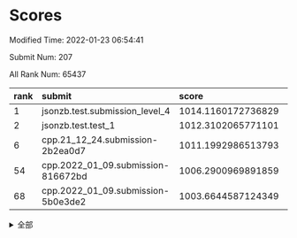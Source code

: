 # Scores

Modified Time: 2022-01-23 06:54:41

Submit Num: 207

All Rank Num: 65437

| rank |               submit               |       score        |       sigma        | pk_num |
| :--- | :--------------------------------- | :----------------- | :----------------- | :----- |
| 1    | jsonzb.test.submission_level_4     | 1014.1160172736829 | 0.8135649616070458 | 1266   |
| 2    | jsonzb.test.test_1                 | 1012.3102065771101 | 0.7968271234675773 | 1268   |
| 6    | cpp.21_12_24.submission-2b2ea0d7   | 1011.1992986513793 | 0.7872988421362414 | 1262   |
| 54   | cpp.2022_01_09.submission-816672bd | 1006.2900969891859 | 0.7381210438043229 | 1266   |
| 68   | cpp.2022_01_09.submission-5b0e3de2 | 1003.6644587124349 | 0.7099877848465954 | 1263   |


<details>
<summary>全部</summary>

| rank |                 submit                 |       score        |       sigma        | pk_num |
| :--- | :------------------------------------- | :----------------- | :----------------- | :----- |
| 1    | jsonzb.test.submission_level_4         | 1014.1160172736829 | 0.8135649616070458 | 1266   |
| 2    | jsonzb.test.test_1                     | 1012.3102065771101 | 0.7968271234675773 | 1268   |
| 3    | gobigger.level_3.submission_level_3_35 | 1011.9718405894058 | 0.7987562913091039 | 1262   |
| 4    | gobigger.level_3.submission_level_3_4  | 1011.6056173124293 | 0.776728767279063  | 1265   |
| 5    | gobigger.level_3.submission_level_3_15 | 1011.315746362136  | 0.7810857141967075 | 1266   |
| 6    | cpp.21_12_24.submission-2b2ea0d7       | 1011.1992986513793 | 0.7872988421362414 | 1262   |
| 7    | gobigger.level_3.submission_level_3_40 | 1011.1660983765755 | 0.7990142386012322 | 1264   |
| 8    | gobigger.level_3.submission_level_3_34 | 1011.0163790638205 | 0.7950804417080987 | 1260   |
| 9    | gobigger.level_3.submission_level_3_32 | 1011.0128143001142 | 0.7749367028116406 | 1264   |
| 10   | gobigger.level_3.submission_level_3_26 | 1010.9403663544566 | 0.7516513510234023 | 1262   |
| 11   | gobigger.level_3.submission_level_3_43 | 1010.904424099961  | 0.7675697987338204 | 1263   |
| 12   | gobigger.level_3.submission_level_3_25 | 1010.8797877262766 | 0.7679879956511881 | 1260   |
| 13   | gobigger.level_3.submission_level_3_23 | 1010.7160377213609 | 0.7617295947626072 | 1267   |
| 14   | gobigger.level_3.submission_level_3_49 | 1010.5787431033791 | 0.7768236910789356 | 1267   |
| 15   | gobigger.level_3.submission_level_3_46 | 1010.4167144531644 | 0.7541981031369809 | 1263   |
| 16   | gobigger.level_3.submission_level_3_21 | 1010.4078809283167 | 0.7618634800603356 | 1268   |
| 17   | gobigger.level_3.submission_level_3_22 | 1010.3660081495298 | 0.7469677725970425 | 1266   |
| 18   | gobigger.level_3.submission_level_3_9  | 1010.2872508090991 | 0.7505696947074961 | 1269   |
| 19   | gobigger.level_3.submission_level_3_10 | 1010.2659680454432 | 0.7519134400138862 | 1265   |
| 20   | gobigger.level_3.submission_level_3_37 | 1010.2630882299622 | 0.768232109304793  | 1266   |
| 21   | gobigger.level_3.submission_level_3_45 | 1010.2375287286395 | 0.7839418521894033 | 1269   |
| 22   | gobigger.level_3.submission_level_3_38 | 1010.2122793372896 | 0.7654368887628633 | 1261   |
| 23   | gobigger.level_3.submission_level_3_11 | 1010.0953818368433 | 0.7561802819301795 | 1264   |
| 24   | gobigger.level_3.submission_level_3_14 | 1010.0918255394506 | 0.7638815063302976 | 1261   |
| 25   | gobigger.level_3.submission_level_3_36 | 1010.0657479411585 | 0.7884915415280656 | 1265   |
| 26   | gobigger.level_3.submission_level_3_5  | 1009.9983114377493 | 0.7751066710374344 | 1265   |
| 27   | gobigger.level_3.submission_level_3_2  | 1009.9750686299765 | 0.7458303825343543 | 1265   |
| 28   | gobigger.level_3.submission_level_3_33 | 1009.9657476341026 | 0.7792069664762834 | 1259   |
| 29   | gobigger.level_3.submission_level_3_29 | 1009.9358604443489 | 0.7548703550173091 | 1261   |
| 30   | gobigger.level_3.submission_level_3_41 | 1009.9150761344747 | 0.7410574805050617 | 1261   |
| 31   | gobigger.level_3.submission_level_3_48 | 1009.8012851970213 | 0.7510696685002072 | 1261   |
| 32   | gobigger.level_3.submission_level_3_12 | 1009.7376228884214 | 0.755292599186747  | 1267   |
| 33   | gobigger.level_3.submission_level_3_18 | 1009.6899149716683 | 0.7818565969546408 | 1263   |
| 34   | gobigger.level_3.submission_level_3_13 | 1009.4950802190855 | 0.7618975076767478 | 1266   |
| 35   | gobigger.level_3.submission_level_3_19 | 1009.4930382880686 | 0.7596467220831964 | 1261   |
| 36   | gobigger.level_3.submission_level_3_28 | 1009.492131181954  | 0.7469105582245538 | 1265   |
| 37   | gobigger.level_3.submission_level_3_8  | 1009.478186345455  | 0.7576188207833526 | 1260   |
| 38   | gobigger.level_3.submission_level_3_17 | 1009.4140771012791 | 0.7472001795793322 | 1264   |
| 39   | gobigger.level_3.submission_level_3_44 | 1009.3991191295771 | 0.7394681387038784 | 1262   |
| 40   | gobigger.level_3.submission_level_3_39 | 1009.385090012733  | 0.753324664342756  | 1267   |
| 41   | gobigger.level_3.submission_level_3_42 | 1009.3690844277896 | 0.7561112980625514 | 1265   |
| 42   | gobigger.level_3.submission_level_3_0  | 1009.3464568643146 | 0.766932287021926  | 1258   |
| 43   | gobigger.level_3.submission_level_3_30 | 1009.3174081931105 | 0.7540088577103797 | 1268   |
| 44   | gobigger.level_3.submission_level_3_31 | 1009.279576762375  | 0.7406366314738135 | 1259   |
| 45   | gobigger.level_3.submission_level_3_27 | 1009.2621324781276 | 0.742766651053685  | 1262   |
| 46   | gobigger.level_3.submission_level_3_47 | 1009.1953668503439 | 0.7492285827267092 | 1262   |
| 47   | gobigger.level_3.submission_level_3_6  | 1009.1858840517934 | 0.7708019787898059 | 1263   |
| 48   | gobigger.level_3.submission_level_3_3  | 1008.9740565528124 | 0.7503494613810223 | 1267   |
| 49   | gobigger.level_3.submission_level_3_24 | 1008.9233061009669 | 0.7533686283843186 | 1265   |
| 50   | gobigger.level_3.submission_level_3_1  | 1008.8858061304643 | 0.7454225036515464 | 1264   |
| 51   | gobigger.level_3.submission_level_3_16 | 1008.6718383906907 | 0.7733746929272178 | 1267   |
| 52   | gobigger.level_3.submission_level_3_7  | 1008.6162983136179 | 0.7237463462860092 | 1262   |
| 53   | gobigger.level_3.submission_level_3_20 | 1008.5532894851252 | 0.7521208694330781 | 1263   |
| 54   | cpp.2022_01_09.submission-816672bd     | 1006.2900969891859 | 0.7381210438043229 | 1266   |
| 55   | gobigger.level_1.submission_level_1_3  | 1005.421472971087  | 0.7321533695821649 | 1262   |
| 56   | gobigger.level_1.submission_level_1_23 | 1004.5618857606536 | 0.7200044644781229 | 1269   |
| 57   | gobigger.level_1.submission_level_1_28 | 1004.2269359186865 | 0.7166906902157202 | 1268   |
| 58   | gobigger.level_1.submission_level_1_32 | 1004.1919171012686 | 0.706881587045718  | 1268   |
| 59   | gobigger.level_1.submission_level_1_12 | 1004.1447187930636 | 0.7112655802457372 | 1267   |
| 60   | gobigger.level_1.submission_level_1_39 | 1004.116201017775  | 0.7399625256358039 | 1265   |
| 61   | gobigger.level_1.submission_level_1_21 | 1004.0992708928759 | 0.7057316781925734 | 1266   |
| 62   | gobigger.level_1.submission_level_1_11 | 1004.0272656402154 | 0.7243065602791218 | 1261   |
| 63   | gobigger.level_1.submission_level_1_43 | 1003.919513180636  | 0.7172857785301431 | 1261   |
| 64   | gobigger.level_1.submission_level_1_46 | 1003.8898279394429 | 0.7192937462913075 | 1269   |
| 65   | gobigger.level_1.submission_level_1_20 | 1003.8758168652748 | 0.7070163658172827 | 1265   |
| 66   | gobigger.level_1.submission_level_1_9  | 1003.8153057802997 | 0.7167266204590723 | 1265   |
| 67   | gobigger.level_1.submission_level_1_13 | 1003.7065605420253 | 0.7112984055424968 | 1267   |
| 68   | cpp.2022_01_09.submission-5b0e3de2     | 1003.6644587124349 | 0.7099877848465954 | 1263   |
| 69   | gobigger.level_1.submission_level_1_24 | 1003.630099662334  | 0.708279769586003  | 1268   |
| 70   | gobigger.level_1.submission_level_1_15 | 1003.6150331073013 | 0.7024378680119434 | 1267   |
| 71   | gobigger.level_1.submission_level_1_31 | 1003.5819132495094 | 0.7213913921827815 | 1264   |
| 72   | gobigger.level_1.submission_level_1_5  | 1003.5271057144266 | 0.7232830430012606 | 1266   |
| 73   | gobigger.level_1.submission_level_1_7  | 1003.495862005768  | 0.7046392553619188 | 1258   |
| 74   | gobigger.level_1.submission_level_1_45 | 1003.4911568880433 | 0.7236472734645696 | 1264   |
| 75   | gobigger.level_1.submission_level_1_33 | 1003.4886293324978 | 0.7206689353295371 | 1264   |
| 76   | gobigger.level_1.submission_level_1_19 | 1003.3857567980283 | 0.7155106863619516 | 1263   |
| 77   | gobigger.level_1.submission_level_1_48 | 1003.38084104159   | 0.7175945882749923 | 1272   |
| 78   | gobigger.level_1.submission_level_1_35 | 1003.3583390666113 | 0.7202020689117621 | 1263   |
| 79   | gobigger.level_1.submission_level_1_38 | 1003.2916057713012 | 0.7097914734413855 | 1266   |
| 80   | gobigger.level_1.submission_level_1_29 | 1003.2679734860155 | 0.7099235802157999 | 1264   |
| 81   | gobigger.level_1.submission_level_1_26 | 1003.2589890266385 | 0.716977188535174  | 1265   |
| 82   | gobigger.level_1.submission_level_1_47 | 1003.1709274421146 | 0.7124643265641591 | 1264   |
| 83   | gobigger.level_1.submission_level_1_4  | 1003.1394141047441 | 0.7229156547543385 | 1263   |
| 84   | gobigger.level_1.submission_level_1_30 | 1003.1327165742567 | 0.7145198698681952 | 1264   |
| 85   | gobigger.level_1.submission_level_1_16 | 1003.0947968452358 | 0.7173798538146152 | 1268   |
| 86   | gobigger.level_1.submission_level_1_37 | 1003.0682357314612 | 0.7156831928718757 | 1263   |
| 87   | gobigger.level_1.submission_level_1_10 | 1003.0313723646012 | 0.7226072695169691 | 1266   |
| 88   | gobigger.level_1.submission_level_1_36 | 1002.9832182061101 | 0.7122393473262255 | 1263   |
| 89   | gobigger.level_1.submission_level_1_42 | 1002.9349441678788 | 0.7128267164285519 | 1268   |
| 90   | gobigger.level_1.submission_level_1_6  | 1002.9314751034937 | 0.7125884075665617 | 1265   |
| 91   | gobigger.level_1.submission_level_1_34 | 1002.908554663789  | 0.7164065257188607 | 1266   |
| 92   | gobigger.level_1.submission_level_1_40 | 1002.8381366621871 | 0.7109536436363447 | 1265   |
| 93   | gobigger.level_1.submission_level_1_17 | 1002.8269635301538 | 0.7186764005227753 | 1264   |
| 94   | gobigger.level_1.submission_level_1_14 | 1002.7321288584839 | 0.7183404307068242 | 1262   |
| 95   | gobigger.level_1.submission_level_1_25 | 1002.6977322065699 | 0.7114514607554852 | 1271   |
| 96   | gobigger.level_1.submission_level_1_2  | 1002.5944183110352 | 0.7170622002300342 | 1262   |
| 97   | gobigger.level_1.submission_level_1_27 | 1002.5402594150895 | 0.71309565981994   | 1267   |
| 98   | gobigger.level_1.submission_level_1_1  | 1002.5398047065739 | 0.709938954027171  | 1266   |
| 99   | gobigger.level_1.submission_level_1_8  | 1002.3946175829308 | 0.7061565580388952 | 1268   |
| 100  | gobigger.level_1.submission_level_1_22 | 1002.3792706028775 | 0.7124993144213753 | 1267   |
| 101  | gobigger.level_1.submission_level_1_18 | 1002.2198943990727 | 0.7091788813776438 | 1264   |
| 102  | gobigger.level_1.submission_level_1_41 | 1002.1702755230075 | 0.7129383584318243 | 1269   |
| 103  | gobigger.level_1.submission_level_1_44 | 1002.1538307923926 | 0.7148581768627642 | 1262   |
| 104  | gobigger.level_1.submission_level_1_0  | 1001.9003567322454 | 0.7053471146617535 | 1264   |
| 105  | gobigger.level_1.submission_level_1_49 | 1001.4529697830407 | 0.7096999774453989 | 1262   |
| 106  | gobigger.random.submission_random_13   | 997.1270949249698  | 0.7147050569762293 | 1263   |
| 107  | gobigger.random.submission_random_47   | 996.9117675289752  | 0.7002771107005481 | 1263   |
| 108  | gobigger.random.submission_random_14   | 996.8626389095876  | 0.703783567366208  | 1270   |
| 109  | gobigger.random.submission_random_5    | 996.8526906338317  | 0.7050053951179099 | 1265   |
| 110  | gobigger.random.submission_random_16   | 996.7235371698857  | 0.7219070219252461 | 1268   |
| 111  | gobigger.random.submission_random_35   | 996.5405223635652  | 0.7177840756664217 | 1261   |
| 112  | gobigger.random.submission_random_18   | 996.4092768277658  | 0.7167969889747332 | 1268   |
| 113  | gobigger.random.submission_random_31   | 996.391967783375   | 0.71322276485233   | 1268   |
| 114  | gobigger.random.submission_random_4    | 996.3766904264443  | 0.7144738280991584 | 1262   |
| 115  | gobigger.random.submission_random_37   | 996.3707154330364  | 0.7152416473814646 | 1262   |
| 116  | gobigger.random.submission_random_9    | 996.3519073141443  | 0.7098905437413819 | 1265   |
| 117  | gobigger.random.submission_random_36   | 996.282129388625   | 0.7061585865784399 | 1260   |
| 118  | gobigger.random.submission_random_28   | 996.2587243831173  | 0.71443080915716   | 1263   |
| 119  | gobigger.random.submission_random_44   | 996.2381018649063  | 0.716733982817917  | 1261   |
| 120  | gobigger.random.submission_random_40   | 996.2290199706993  | 0.6989345513472148 | 1270   |
| 121  | gobigger.random.submission_random_45   | 996.2168243620911  | 0.7081558622381668 | 1268   |
| 122  | gobigger.random.submission_random_17   | 996.1713567396721  | 0.7243648855350664 | 1263   |
| 123  | gobigger.random.submission_random_42   | 996.1522109976707  | 0.7094406814432139 | 1266   |
| 124  | gobigger.random.submission_random_8    | 996.1173306993581  | 0.7089299142756944 | 1265   |
| 125  | gobigger.random.submission_random_1    | 996.0959743371039  | 0.7214210667519729 | 1263   |
| 126  | gobigger.random.submission_random_33   | 996.0567925212374  | 0.7076973324156589 | 1261   |
| 127  | gobigger.random.submission_random_48   | 995.9125241659872  | 0.7138650327713733 | 1265   |
| 128  | gobigger.random.submission_random_6    | 995.8891572591665  | 0.7038678122164812 | 1266   |
| 129  | gobigger.random.submission_random_46   | 995.8665388960761  | 0.7032124843597162 | 1261   |
| 130  | gobigger.random.submission_random_26   | 995.8547824436556  | 0.703079657350084  | 1265   |
| 131  | gobigger.random.submission_random_20   | 995.8106140850305  | 0.7100407829814991 | 1255   |
| 132  | gobigger.random.submission_random_22   | 995.8086129232561  | 0.7076174772773273 | 1263   |
| 133  | gobigger.random.submission_random_27   | 995.7991627266397  | 0.7061139559381557 | 1261   |
| 134  | gobigger.random.submission_random_10   | 995.7951657103024  | 0.73001831696104   | 1262   |
| 135  | gobigger.random.submission_random_23   | 995.7914021267109  | 0.715003156003839  | 1266   |
| 136  | gobigger.random.submission_random_41   | 995.7265784630819  | 0.7080103549814654 | 1271   |
| 137  | gobigger.random.submission_random_32   | 995.6019298817292  | 0.7129456416668699 | 1268   |
| 138  | gobigger.random.submission_random_15   | 995.6013219771604  | 0.7021437752274187 | 1270   |
| 139  | gobigger.random.submission_random_12   | 995.5915515899582  | 0.7141060719287197 | 1260   |
| 140  | gobigger.random.submission_random_24   | 995.5739537440691  | 0.7261364599231197 | 1265   |
| 141  | gobigger.random.submission_random_30   | 995.5700242073807  | 0.7095270499264534 | 1260   |
| 142  | gobigger.random.submission_random_25   | 995.5249757999867  | 0.7081961104548765 | 1256   |
| 143  | gobigger.random.submission_random_7    | 995.4551523113133  | 0.7024193494806246 | 1262   |
| 144  | gobigger.random.submission_random_29   | 995.4549436517249  | 0.7211900542058413 | 1264   |
| 145  | gobigger.random.submission_random_43   | 995.4346739250677  | 0.7142242155430795 | 1267   |
| 146  | gobigger.random.submission_random_38   | 995.3854199267527  | 0.712806256751759  | 1264   |
| 147  | gobigger.random.submission_random_34   | 995.3465498482349  | 0.7067565182938145 | 1262   |
| 148  | gobigger.random.submission_random_3    | 995.3333592914506  | 0.7011046215099738 | 1268   |
| 149  | gobigger.random.submission_random_2    | 995.3011723926924  | 0.7347268481516541 | 1272   |
| 150  | gobigger.random.submission_random_39   | 995.0701890485892  | 0.7245556029959231 | 1267   |
| 151  | gobigger.random.submission_random_19   | 994.9003470944339  | 0.708246508221774  | 1260   |
| 152  | gobigger.random.submission_random_21   | 994.8677636168183  | 0.7200725917952645 | 1263   |
| 153  | gobigger.random.submission_random_11   | 994.8251325402022  | 0.7279871112198579 | 1264   |
| 154  | gobigger.random.submission_random_49   | 994.8221162469538  | 0.7274065818620068 | 1267   |
| 155  | gobigger.random.submission_random_0    | 994.7942290077063  | 0.7084706224356647 | 1266   |
| 156  | gobigger.level_2.submission_level_2_2  | 993.8179151940283  | 0.741464187606975  | 1263   |
| 157  | gobigger.level_2.submission_level_2_49 | 993.5717700192379  | 0.7382401610535656 | 1268   |
| 158  | gobigger.level_2.submission_level_2_5  | 993.3975181056253  | 0.738934060871878  | 1262   |
| 159  | gobigger.level_2.submission_level_2_17 | 993.3314830686832  | 0.7460524528439944 | 1266   |
| 160  | gobigger.level_2.submission_level_2_42 | 993.1508691917837  | 0.7412066024982297 | 1263   |
| 161  | gobigger.level_2.submission_level_2_30 | 993.0450643896728  | 0.7419316277521658 | 1267   |
| 162  | gobigger.level_2.submission_level_2_8  | 993.0356179557728  | 0.7482177454833728 | 1265   |
| 163  | gobigger.level_2.submission_level_2_10 | 992.9579267729674  | 0.7393156729615421 | 1265   |
| 164  | gobigger.level_2.submission_level_2_25 | 992.9456135442026  | 0.7520007755941552 | 1258   |
| 165  | gobigger.level_2.submission_level_2_32 | 992.9106371009774  | 0.7256163068265246 | 1265   |
| 166  | gobigger.level_2.submission_level_2_0  | 992.7889955234335  | 0.7361840749752616 | 1267   |
| 167  | gobigger.level_2.submission_level_2_35 | 992.7330882871262  | 0.7417429005101314 | 1267   |
| 168  | gobigger.level_2.submission_level_2_12 | 992.7112572791444  | 0.7413458227193852 | 1266   |
| 169  | gobigger.level_2.submission_level_2_40 | 992.633970724866   | 0.7368203792598682 | 1262   |
| 170  | gobigger.level_2.submission_level_2_45 | 992.5438890329848  | 0.7388846300702984 | 1262   |
| 171  | gobigger.level_2.submission_level_2_31 | 992.5277863054189  | 0.7445382828721661 | 1264   |
| 172  | gobigger.level_2.submission_level_2_26 | 992.5071434810319  | 0.7533382836438859 | 1265   |
| 173  | gobigger.level_2.submission_level_2_11 | 992.4409585463435  | 0.7742974603954021 | 1262   |
| 174  | gobigger.level_2.submission_level_2_16 | 992.4286275668825  | 0.7374049846078876 | 1262   |
| 175  | gobigger.level_2.submission_level_2_27 | 992.3935462663444  | 0.7448550661059427 | 1265   |
| 176  | gobigger.level_2.submission_level_2_44 | 992.2940227382319  | 0.7361211976131593 | 1265   |
| 177  | gobigger.level_2.submission_level_2_15 | 992.2469047308618  | 0.7534536306688806 | 1264   |
| 178  | gobigger.level_2.submission_level_2_1  | 992.0747465533908  | 0.7587932615675566 | 1264   |
| 179  | gobigger.level_2.submission_level_2_21 | 992.0468495541639  | 0.759250336716856  | 1260   |
| 180  | gobigger.level_2.submission_level_2_34 | 992.0335790503642  | 0.7390627777492287 | 1264   |
| 181  | gobigger.level_2.submission_level_2_38 | 991.9495075365337  | 0.7376108809097534 | 1266   |
| 182  | gobigger.level_2.submission_level_2_3  | 991.7535622560288  | 0.7439979414469178 | 1262   |
| 183  | gobigger.level_2.submission_level_2_24 | 991.7402742452828  | 0.732232153888929  | 1270   |
| 184  | gobigger.level_2.submission_level_2_28 | 991.7188298113126  | 0.7487483598028345 | 1263   |
| 185  | gobigger.level_2.submission_level_2_14 | 991.6324434187966  | 0.742980561890002  | 1266   |
| 186  | gobigger.level_2.submission_level_2_29 | 991.5699410656239  | 0.7490977555232458 | 1268   |
| 187  | gobigger.level_2.submission_level_2_23 | 991.56476052292    | 0.7550887612303115 | 1269   |
| 188  | gobigger.level_2.submission_level_2_7  | 991.5521741321953  | 0.7610853801979574 | 1264   |
| 189  | gobigger.level_2.submission_level_2_22 | 991.5318766577806  | 0.755634434923629  | 1263   |
| 190  | gobigger.level_2.submission_level_2_33 | 991.5287898373991  | 0.7494762061989327 | 1260   |
| 191  | gobigger.level_2.submission_level_2_39 | 991.4520437293918  | 0.7718920825856713 | 1268   |
| 192  | gobigger.level_2.submission_level_2_46 | 991.3577910164022  | 0.7468429564152385 | 1265   |
| 193  | gobigger.level_2.submission_level_2_43 | 991.2987506889616  | 0.7405464828547419 | 1263   |
| 194  | gobigger.level_2.submission_level_2_20 | 991.2609167339665  | 0.7368515363336777 | 1268   |
| 195  | gobigger.level_2.submission_level_2_41 | 991.2505442160201  | 0.7402647273908545 | 1262   |
| 196  | gobigger.level_2.submission_level_2_47 | 991.1748548871974  | 0.7580228816412041 | 1263   |
| 197  | gobigger.level_2.submission_level_2_37 | 991.1214230924226  | 0.7440455969906449 | 1269   |
| 198  | gobigger.level_2.submission_level_2_36 | 991.0519904617074  | 0.7509334566741753 | 1266   |
| 199  | gobigger.level_2.submission_level_2_9  | 991.0072386707551  | 0.7395336561749256 | 1266   |
| 200  | gobigger.level_2.submission_level_2_18 | 990.9782823158033  | 0.7503119437306438 | 1264   |
| 201  | gobigger.level_2.submission_level_2_13 | 990.9001727146126  | 0.7485271862285426 | 1265   |
| 202  | gobigger.level_2.submission_level_2_6  | 990.7175960507674  | 0.7688123476133192 | 1269   |
| 203  | gobigger.level_2.submission_level_2_4  | 990.4665806404636  | 0.7736426712241877 | 1260   |
| 204  | gobigger.level_2.submission_level_2_48 | 990.3478728447413  | 0.7632772376884326 | 1267   |
| 205  | gobigger.level_2.submission_level_2_19 | 990.1429025901391  | 0.7668908285721139 | 1265   |
| 206  | gobigger.none.submission_none_0        | 976.1087626180597  | 1.421100736116715  | 1265   |
| 207  | gobigger.none.submission_none_1        | 975.8387085514801  | 1.4574422106958471 | 1265   |

</details>